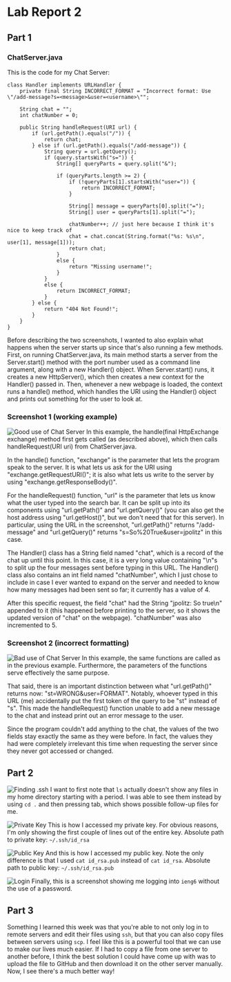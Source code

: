 # Lab Report 2

## Part 1

### ChatServer.java
This is the code for my Chat Server:
```
class Handler implements URLHandler {
    private final String INCORRECT_FORMAT = "Incorrect format: Use \"/add-message?s=<message>&user=<username>\"";

    String chat = "";
    int chatNumber = 0;

    public String handleRequest(URI url) {
        if (url.getPath().equals("/")) {
            return chat;
        } else if (url.getPath().equals("/add-message")) {
            String query = url.getQuery();
            if (query.startsWith("s=")) {
                String[] queryParts = query.split("&");

                if (queryParts.length >= 2) {
                    if (!queryParts[1].startsWith("user=")) {
                        return INCORRECT_FORMAT;
                    }

                    String[] message = queryParts[0].split("=");
                    String[] user = queryParts[1].split("=");

                    chatNumber++; // just here because I think it's nice to keep track of
                    chat = chat.concat(String.format("%s: %s\n", user[1], message[1]));
                    return chat;
                }
                else {
                    return "Missing username!";
                }
            }
            else {
                return INCORRECT_FORMAT;
            }
        } else {
            return "404 Not Found!";
        }
    }
}
```

Before describing the two screenshots, I wanted to also explain what happens when the server starts up since that's also running a few methods. First, on running ChatServer.java, its main method starts a server from the Server.start() method with the port number used as a command line argument, along with a new Handler() object. When Server.start() runs, it creates a new HttpServer(), which then creates a new context for the Handler() passed in. Then, whenever a new webpage is loaded, the context runs a handle() method, which handles the URI using the Handler() object and prints out something for the user to look at.

### Screenshot 1 (working example)

![Good use of Chat Server](correct_address.png)
In this example, the handle(final HttpExchange exchange) method first gets called (as described above), which then calls handleRequest(URI uri) from ChatServer.java.

In the handle() function, "exchange" is the parameter that lets the program speak to the server. It is what lets us ask for the URI using "exchange.getRequestURI()"; it is also what lets us write to the server by using "exchange.getResponseBody()".

For the handleRequest() function, "url" is the parameter that lets us know what the user typed into the search bar. It can be split up into its components using "url.getPath()" and "url.getQuery()" (you can also get the host address using "url.getHost()", but we don't need that for this server). In particular, using the URL in the screenshot, "url.getPath()" returns "/add-message" and "url.getQuery()" returns "s=So%20True&user=jpolitz" in this case.

The Handler() class has a String field named "chat", which is a record of the chat up until this point. In this case, it is a very long value containing "\n"s to split up the four messages sent before typing in this URL. The Handler() class also contains an int field named "chatNumber", which I just chose to include in case I ever wanted to expand on the server and needed to know how many messages had been sent so far; it currently has a value of 4.

After this specific request, the field "chat" had the String "jpolitz: So true\n" appended to it (this happened before printing to the server, so it shows the updated version of "chat" on the webpage). "chatNumber" was also incremented to 5.

### Screenshot 2 (incorrect formatting)

![Bad use of Chat Server](wrong_address.png)
In this example, the same functions are called as in the previous example. Furthermore, the parameters of the functions serve effectively the same purpose.

That said, there is an important distinction between what "url.getPath()" returns now: "st=WRONG&user=FORMAT". Notably, whoever typed in this URL (me) accidentally put the first token of the query to be "st" instead of "s". This made the handleRequest() function unable to add a new message to the chat and instead print out an error message to the user.

Since the program couldn't add anything to the chat, the values of the two fields stay exactly the same as they were before. In fact, the values they had were completely irrelevant this time when requesting the server since they never got accessed or changed.

## Part 2
![Finding .ssh](cd_tab.png)
I want to first note that `ls` actually doesn't show any files in my home directory starting with a period. I was able to see them instead by using `cd .` and then pressing tab, which shows possible follow-up files for me.

![Private Key](private_key.png)
This is how I accessed my private key. For obvious reasons, I'm only showing the first couple of lines out of the entire key. Absolute path to private key: `~/.ssh/id_rsa`

![Public Key](public_key.png)
And this is how I accessed my public key. Note the only difference is that I used `cat id_rsa.pub` instead of `cat id_rsa`. Absolute path to public key: `~/.ssh/id_rsa.pub`

![Login](fingerprint_login.png)
Finally, this is a screenshot showing me logging into `ieng6` without the use of a password.

## Part 3
Something I learned this week was that you're able to not only log in to remote servers and edit their files using `ssh`, but that you can also copy files between servers using `scp`. I feel like this is a powerful tool that we can use to make our lives much easier. If I had to copy a file from one server to another before, I think the best solution I could have come up with was to upload the file to GitHub and then download it on the other server manually. Now, I see there's a much better way!
